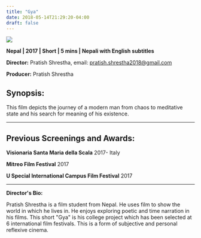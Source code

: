 ```yaml
---
title: "Gya"
date: 2018-05-14T21:29:20-04:00
draft: false
---
```


![](/images/gya.png)

**Nepal | 2017 | Short | 5 mins | Nepali with English subtitles**

**Director:** Pratish Shrestha, email: pratish.shrestha2018@gmail.com

**Producer:** Pratish Shrestha

## Synopsis:

This film depicts the journey of a modern man from chaos to meditative state and his search for meaning of his existence.

---

## Previous Screenings and Awards:

**Visionaria Santa Maria della Scala** 2017- Italy

**Mitreo Film Festival** 2017

**U Special International Campus Film Festival** 2017

---

**Director's Bio:**

Pratish Shrestha is a film student from Nepal. He uses film to show the world in which he lives in. He enjoys exploring poetic and time narration in his films. This short "Gya" is his college project which has been selected at 6 international film festivals. This is a form of subjective and personal reflexive cinema.